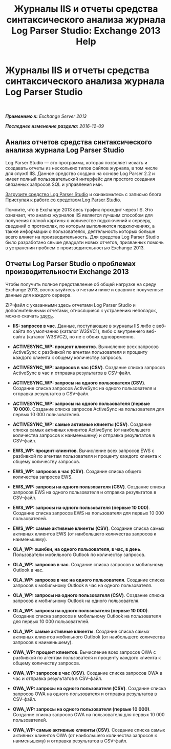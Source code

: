 ﻿---
title: 'Журналы IIS и отчеты средства синтаксического анализа журнала Log Parser Studio: Exchange 2013 Help'
TOCTitle: Журналы IIS и отчеты средства синтаксического анализа журнала Log Parser Studio
ms:assetid: 01fa67d4-dc02-4c5f-93af-6da7b97d282f
ms:mtpsurl: https://technet.microsoft.com/ru-ru/library/Dn904092(v=EXCHG.150)
ms:contentKeyID: 63910926
ms.date: 04/30/2018
mtps_version: v=EXCHG.150
ms.translationtype: HT
---

# Журналы IIS и отчеты средства синтаксического анализа журнала Log Parser Studio

 

_**Применимо к:** Exchange Server 2013_

_**Последнее изменение раздела:** 2016-12-09_

## Анализ отчетов средства синтаксического анализа журнала Log Parser Studio

Log Parser Studio — это программа, которая позволяет искать и создавать отчеты из нескольких типов файлов журнала, в том числе для служб IIS. Данное средство создано на основе Log Parser 2.2 и имеет полный пользовательский интерфейс для простого создания связанных запросов SQL и управления ими.

[Загрузите средство Log Parser Studio](https://go.microsoft.com/fwlink/p/?linkid=524244) и ознакомьтесь с записью блога [Приступая к работе со средством Log Parser Studio](https://go.microsoft.com/fwlink/p/?linkid=524243).

Помните, что в Exchange 2013 весь трафик проходит через IIS. Это означает, что анализ журналов IIS является лучшим способом для получения полной картины о количестве подключений к серверу, сведений о протоколах, по которым выполняются подключениях, а также информации о пользователях, деятельность которых больше всего влияет на производительность. Для средства Log Parser Studio было разработано свыше двадцати новых отчетов, призванных помочь в устранении проблем с производительностью Exchange 2013.

## Отчеты Log Parser Studio о проблемах производительности Exchange 2013

Чтобы получить полное представление об общей нагрузке на среду Exchange 2013, воспользуйтесь отчетами ниже и сравните полученные данные для каждого сервера.

ZIP-файл с указанными здесь отчетами Log Parser Studio и дополнительными отчетами, относящиеся к устранению неполадок, можно скачать [здесь](https://go.microsoft.com/fwlink/p/?linkid=524245).

  - **IIS: запросов в час**. Данные, поступающие в журналы IIS либо с веб-сайта по умолчанию (каталог W3SVC1), либо с внутреннего веб-сайта (каталог W3SVC2), но не с обоих одновременно.

  - **ACTIVESYNC\_WP: процент клиентов**. Вычисление всех запросов ActiveSync с разбивкой по агентам пользователя и проценту каждого клиента к общему количеству запросов.

  - **ACTIVESYNC\_WP: запросов в час (CSV)**. Создание списка запросов ActiveSync в час и отправка результатов в CSV-файл.

  - **ACTIVESYNC\_WP: запросы на одного пользователя (CSV)**. Создание списка запросов ActiveSync на одного пользователя и отправка результатов в CSV-файл.

  - **ACTIVESYNC\_WP: запросы на одного пользователя (первые 10 000)**. Создание списка запросов ActiveSync на пользователя для первых 10 000 пользователей.

  - **ACTIVESYNC\_WP: самые активные клиенты (CSV)**. Создание списка самых активных клиентов ActiveSync (от наибольшего количества запросов к наименьшему) и отправка результатов в CSV-файл.

  - **EWS\_WP: процент клиентов**. Вычисление всех запросов EWS с разбивкой по агентам пользователя и проценту каждого клиента к общему количеству запросов.

  - **EWS\_WP: запросов в час (CSV)**. Создание списка общего количества запросов EWS.

  - **EWS\_WP: запросы на одного пользователя (CSV)**. Создание списка запросов EWS на одного пользователя и отправка результатов в CSV-файл.

  - **EWS\_WP: запросы на одного пользователя (первые 10 000)**. Создание списка запросов EWS на пользователя для первых 10 000 пользователей.

  - **EWS\_WP: самые активные клиенты (CSV)**. Создание списка самых активных клиентов EWS (от наибольшего количества запросов к наименьшему).

  - **OLA\_WP: ошибки, на одного пользователя, в час, в день**. Пользователи мобильного Outlook по количеству запросов.

  - **OLA\_WP: запросов в час**. Создание списка запросов к мобильному Outlook в час.

  - **OLA\_WP: запросов в час на одного пользователя**. Создание списка запросов к мобильному Outlook в час на одного пользователя.

  - **OLA\_WP: запросы на одного пользователя (CSV)**. Создание списка запросов к мобильному Outlook на одного пользователя.

  - **OLA\_WP: запросы на одного пользователя (первые 10 000)**. Создание списка запросов к мобильному Outlook на пользователя для первых 10 000 пользователей.

  - **OLA\_WP: самые активные клиенты**. Создание списка самых активных клиентов мобильного Outlook (от наибольшего количества запросов к наименьшему).

  - **OWA\_WP: процент клиентов**. Вычисление всех запросов OWA с разбивкой по агентам пользователя и проценту каждого клиента к общему количеству запросов.

  - **OWA\_WP: запросов в час (CSV)**. Создание списка запросов OWA в час и отправка результатов в CSV-файл.

  - **OWA\_WP: запросы на одного пользователя (CSV)**. Создание списка запросов OWA на одного пользователя и отправка результатов в CSV-файл.

  - **OWA\_WP: запросы на одного пользователя (первые 10 000)**. Создание списка запросов OWA на пользователя для первых 10 000 пользователей.

  - **OWA\_WP: самые активные клиенты (CSV)**. Создание списка самых активных клиентов OWA (от наибольшего количества запросов к наименьшему) и отправка результатов в CSV-файл.

